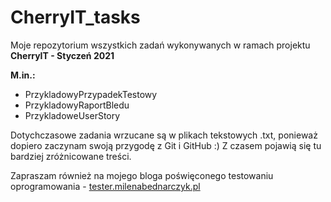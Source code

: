 # CherryIT_tasks
Moje repozytorium wszystkich zadań wykonywanych w ramach projektu **CherryIT - Styczeń 2021**

**M.in.:**
* PrzykladowyPrzypadekTestowy
* PrzykladowyRaportBledu
* PrzykladoweUserStory

Dotychczasowe zadania wrzucane są w plikach tekstowych .txt, ponieważ dopiero zaczynam swoją przygodę z Git i GitHub :) Z czasem pojawią się tu bardziej zróżnicowane treści.

Zapraszam również na mojego bloga poświęconego testowaniu oprogramowania - [tester.milenabednarczyk.pl](http://tester.milenabednarczyk.pl/)
